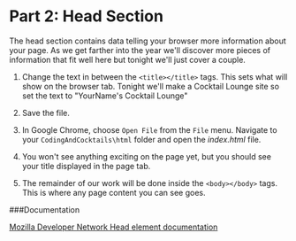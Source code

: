 # Part 2: Head Section
The head section contains data telling your browser more information about your page.  As we get farther into the year we'll discover more pieces of information that fit well here but tonight we'll just cover a couple.

1. Change the text in between the `<title></title>` tags.  This sets what will show on the browser tab.  Tonight we'll make a Cocktail Lounge site so set the text to "YourName's Cocktail Lounge"

2. Save the file.

3. In Google Chrome, choose `Open File` from the `File` menu.  Navigate to your `CodingAndCocktails\html` folder and open the _index.html_ file.

4. You won't see anything exciting on the page yet, but you should see your title displayed in the page tab.

5. The remainder of our work will be done inside the `<body></body>` tags.  This is where any page content you can see goes.

###Documentation

[Mozilla Developer Network Head element documentation](https://developer.mozilla.org/en-US/docs/Web/HTML/Element/head)